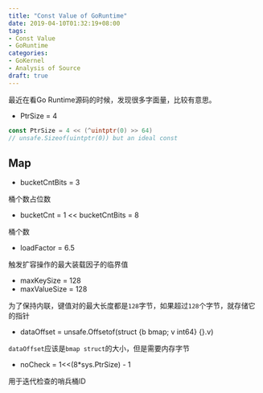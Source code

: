 ```yaml
---
title: "Const Value of GoRuntime"
date: 2019-04-10T01:32:19+08:00
tags:
- Const Value
- GoRuntime
categories: 
- GoKernel
- Analysis of Source
draft: true
---
```


最近在看Go Runtime源码的时候，发现很多字面量，比较有意思。

- PtrSize = 4

```go
const PtrSize = 4 << (^uintptr(0) >> 64)
// unsafe.Sizeof(uintptr(0)) but an ideal const
```

## Map

- bucketCntBits = 3

桶个数占位数

- bucketCnt = 1 << bucketCntBits = 8

桶个数

- loadFactor = 6.5

触发扩容操作的最大装载因子的临界值

- maxKeySize = 128 
- maxValueSize = 128

为了保持内联，键值对的最大长度都是`128`字节，如果超过`128`个字节，就存储它的指针

- dataOffset = unsafe.Offsetof(struct {b bmap; v int64} {}.v)

`dataOffset`应该是`bmap struct`的大小，但是需要内存字节

- noCheck = 1<<(8*sys.PtrSize) - 1

用于迭代检查的哨兵桶ID



